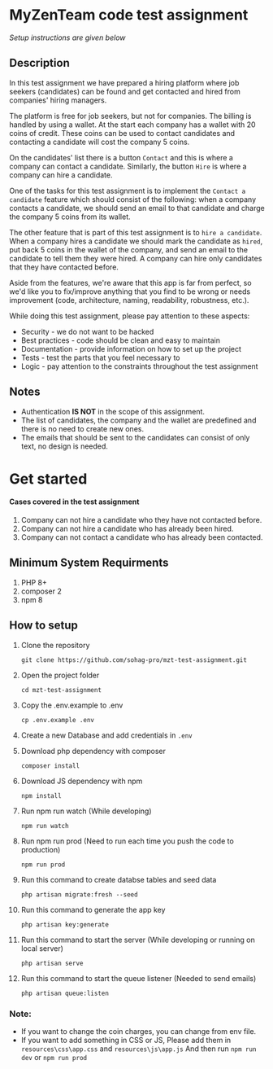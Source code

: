 
# MyZenTeam code test assignment
 *Setup instructions are given below*

## Description

In this test assignment we have prepared a hiring platform where job seekers (candidates) can be found and get contacted and hired from companies' hiring managers.

The platform is free for job seekers, but not for companies.
The billing is handled by using a wallet. At the start each company has a wallet with 20 coins of credit.
These coins can be used to contact candidates and contacting a candidate will cost the company 5 coins.

On the candidates' list there is a button `Contact` and this is where a company can contact a candidate.
Similarly, the button `Hire` is where a company can hire a candidate.

One of the tasks for this test assignment is to implement the `Contact a candidate` feature which should consist of the following:
when a company contacts a candidate, we should send an email to that candidate and charge the company 5 coins from its wallet.

The other feature that is part of this test assignment is to `hire a candidate`.
When a company hires a candidate we should mark the candidate as `hired`, put back 5 coins in the wallet of the company, and send an email to the candidate to tell them they were hired.
A company can hire only candidates that they have contacted before.

Aside from the features, we're aware that this app is far from perfect, so we'd like you to fix/improve anything that you find to be wrong or needs improvement (code, architecture, naming, readability, robustness, etc.).

While doing this test assignment, please pay attention to these aspects:

- Security - we do not want to be hacked
- Best practices - code should be clean and easy to maintain
- Documentation - provide information on how to set up the project
- Tests - test the parts that you feel necessary to
- Logic - pay attention to the constraints throughout the test assignment

## Notes
- Authentication **IS NOT** in the scope of this assignment.
- The list of candidates, the company and the wallet are predefined and there is no need to create new ones.
- The emails that should be sent to the candidates can consist of only text, no design is needed.


# Get started

#### Cases covered in the test assignment
1. Company can not hire a candidate who they have not contacted before.
2. Company can not hire a candidate who has already been hired.
3. Company can not contact a candidate who has already been contacted.

## Minimum System Requirments
1. PHP 8+
2. composer 2
3. npm 8

## How to setup
1. Clone the repository
    ```
    git clone https://github.com/sohag-pro/mzt-test-assignment.git
    ```
2. Open the project folder
    ```
    cd mzt-test-assignment
    ```
3. Copy the .env.example to .env
    ```
    cp .env.example .env
    ```
4. Create a new Database and add credentials in `.env`

5. Download php dependency with composer
    ```
    composer install
    ```
6. Download JS dependency with npm
    ```
    npm install
    ```
7. Run npm run watch (While developing)
    ```
    npm run watch
    ```
8. Run npm run prod (Need to run each time you push the code to production)
    ```
    npm run prod
    ```
9. Run this command to create databse tables and seed data
    ```
    php artisan migrate:fresh --seed
    ``` 
10. Run this command to generate the app key
    ```
    php artisan key:generate
    ```
11. Run this command to start the server (While developing or running on local server)
    ```
    php artisan serve
    ```
12. Run this command to start the queue listener (Needed to send emails)
    ```
    php artisan queue:listen
    ```



### Note:
- If you want to change the coin charges, you can change from env file.
- If you want to add something in CSS or JS,
    Please add them in `resources\css\app.css` and `resources\js\app.js`
    And then run `npm run dev` or `npm run prod`
